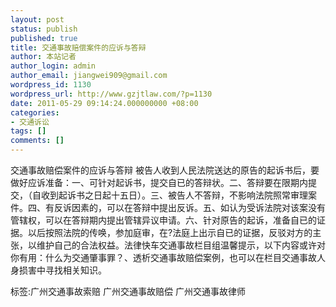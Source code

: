```yaml
---
layout: post
status: publish
published: true
title: 交通事故赔偿案件的应诉与答辩
author: 本站记者
author_login: admin
author_email: jiangwei909@gmail.com
wordpress_id: 1130
wordpress_url: http://www.gzjtlaw.com/?p=1130
date: 2011-05-29 09:14:24.000000000 +08:00
categories:
- 交通诉讼
tags: []
comments: []
---
```

交通事故赔偿案件的应诉与答辩 被告人收到人民法院送达的原告的起诉书后，要做好应诉准备：一、可针对起诉书，提交自已的答辩状。二、答辩要在限期内提交，（自收到起诉书之日起十五日）。三、被告人不答辩，不影响法院照常审理案件。四、有反诉因素的，可以在答辩中提出反诉。五、如认为受诉法院对该案没有管辖权，可以在答辩期内提出管辖异议申请。六、针对原告的起诉，准备自已的证据。以后按照法院的传唤，参加庭审，在?法庭上出示自已的证据，反驳对方的主张，以维护自己的合法权益。法律快车交通事故栏目组温馨提示，以下内容或许对你有用：什么为交通肇事罪？、透析交通事故赔偿案例，也可以在栏目交通事故人身损害中寻找相关知识。标签:广州交通事故索赔 广州交通事故赔偿 广州交通事故律师
